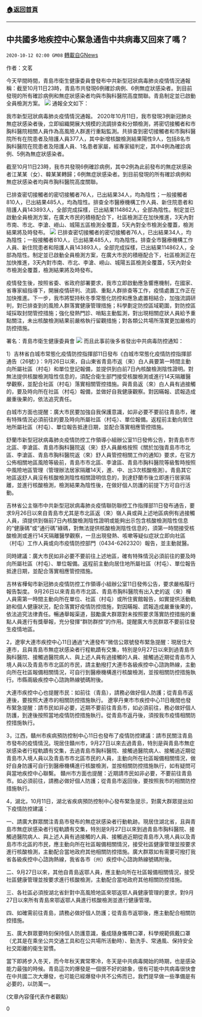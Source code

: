 ###  [:house:返回首頁](https://github.com/ourhimalayas/txt)
---

## 中共國多地疾控中心緊急通告中共病毒又回來了嗎？
`2020-10-12 02:00 GM08` [轉載自GNews](https://gnews.org/zh-hant/418900/)

作者：文茗

今天早間時間，青島市衛生健康委員會發布中共新型冠狀病毒肺炎疫情情況通報稱：截至10月11日23時，青島市共發現6例確診病例、6例無症狀感染者。到目前發現的所有確診病例和無症狀感染者均與市胸科醫院高度關聯。青島制定並已啟動全員檢測方案。
![]()![](https://s3.amazonaws.com/gnews-media-offload/wp-content/uploads/2020/10/12015238/7363-kakmcxc97990782.png)
通報全文如下：

我市新型冠狀病毒肺炎疫情情況通報。 2020年10月11日，我市發現3例新冠肺炎無症狀感染者後，立即組織開展大規模的流調排查和分類檢測，將密切接觸者和市胸科醫院相關人員作為高風險人群進行重點監測。共排查到密切接觸者和市胸科醫院所有在院患者及陪護人員377人，其中新增核酸檢測結果陽性9人，包括8名市胸科醫院在院患者及陪護人員、1名患者家屬，經專家組判定，其中4例為確診病例、5例為無症狀感染者。

截至10月11日23時，我市共發現6例確診病例，其中2例為此前發布的無症狀感染者江某某（女）、韓某某轉歸；6例無症狀感染者。到目前發現的所有確診病例和無症狀感染者均與市胸科醫院高度關聯。

已排查密切接觸者的密切接觸者76人，已出結果34人，均為陰性；一般接觸者810人，已出結果485人，均為陰性。排查全市醫療機構工作人員、新住院患者和陪護人員143893人，全部完成採樣，已出結果114862人，全部為陰性。制定並已啟動全員檢測方案，在廣大市民的積極配合下，社區檢測正在加快推進，3天內對市南、市北、李滄、嶗山、城陽五區檢測全覆蓋，5天內對全市檢測全覆蓋，檢測結果將及時發布。
![]()![](https://s3.amazonaws.com/gnews-media-offload/wp-content/uploads/2020/10/12015316/054101015F83A07F047BD79DF1847882.jpg)
已排查密切接觸者的密切接觸者76人，已出結果34人，均為陰性；一般接觸者810人，已出結果485人，均為陰性。排查全市醫療機構工作人員、新住院患者和陪護人員143893人，全部完成採樣，已出結果114862人，全部為陰性。制定並已啟動全員檢測方案，在廣大市民的積極配合下，社區檢測正在加快推進，3天內對市南、市北、李滄、嶗山、城陽五區檢測全覆蓋，5天內對全市檢測全覆蓋，檢測結果將及時發布。

疫情發生後，按照省委、省政府部署要求，我市立即啟動應急響應機制，在國家、省專家組指導下，開展疫情研判、流調、重點人群排查等工作，疫情處置工作正在加快推進。下一步，我市將堅持秋冬季常態化防控和應急處置相結合，加強流調研判，對已排查到的風險人群落實健康管理措施；科學劃定防控區域範圍，對防控區域採取封閉管控措施；強化發熱門診、哨點主動監測，對出現相關症狀人員給予重點關注，未出核酸檢測結果前嚴格執行留觀措施；對各類公共場所落實更加嚴格的防控措施。

署名：青島市衛生健康委員會
![]()![](https://s3.amazonaws.com/gnews-media-offload/wp-content/uploads/2020/10/12015329/unnamed-1-1.jpg)
而且此事前後多省發出中共病毒防控通知：

1）吉林省白城市常態化疫情防控指揮部11日發布《白城市常態化疫情防控指揮部通告（26號）》：9月26日以來，自山東省青島市返（來）白人員要第一時間主動向所屬社區（村屯）和單位登記報備，並提供到白前7日內核酸檢測陰性證明。對無法提供核酸檢測陰性信息的，須配合衛生部門接受核酸檢測或進行14天隔離醫學觀察，並配合社區（村屯）落實相關管控措施。與青島返（來）白人員有過接觸的，要及時向所在社區（村屯）報備，並做好自我健康觀察。對因瞞報、謊報造成嚴重後果的，依法追究責任。

白城市方面也提醒：廣大市民要加強自我保護意識，如非必要不要前往青島市，確有特殊情況必須前往的要及時向所屬社區（村屯）、單位報備。返程前主動向居住地所屬社區（村屯）、單位報告抵達日期，並配合落實相應管控措施。

舒蘭市新型冠狀病毒肺炎疫情防控工作領導小組辦公室11日發佈公告，對青島市市北區、李滄區、青島市胸科醫院返（來）舒人員嚴格按照《關於加強青島市市北區、李滄區、青島市胸科醫院返（來）舒人員管控相關工作的通知》要求，在官方公佈相關地區風險等級前，青島市市北區、李滄區、青島市胸科醫院等級暫時按照中風險地區管理（管理辦法居家隔離14天，進、中、出3次核酸檢測）。青島其它地區返舒人員沒有核酸檢測陰性相關證明信息的，到達舒蘭市後立即進行居家隔離，並進行核酸檢測，檢測結果為陰性後，在做好個人防護的前提下方可自行活動。

吉林省公主嶺市中共新型冠狀病毒肺炎疫情聯防聯控工作指揮部11日發布通告，要求9月26日以來自青島市尤其是市北區返（來）嶺人員或與上述地區病例有過接觸人員，須提供到嶺前7日內核酸檢測陰性證明或能夠出示包含核酸檢測陰性信息的“健康碼”或“通行碼”綠碼，對無法提供核酸檢測陰性信息的，須第一時間接受核酸檢測或進行14天隔離醫學觀察，一旦出現發熱、咳嗽等疑似症狀立即向社區（村屯）工作人員或向市疫情防控部門（0434-6262320）報告，並主動就醫。

同時建議：廣大市民如非必要不要前往上述地區，確有特殊情況必須前往的要及時向所屬社區（村屯）、單位報備。返程前主動向居住地所屬社區（村屯）、單位報告抵達日期，並配合落實相應管控措施。

吉林省樺甸市新冠肺炎疫情防控工作領導小組辦公室11日發佈公告，要求嚴格履行報告製度。 9月26日以來青島市市北區、青島市胸科醫院有出入史的返（來）樺人員需第一時間主動向所在單位、社區（村屯）或所住賓館報告，如實提供活動軌跡和個人健康狀況，配合落實好疫情防控措施，對因瞞報、謊報造成嚴重後果的，依法追究法律責任。暢通舉報渠道，鼓勵廣大群眾對未按照要求落實防控措施的重點人員進行有獎舉報，充分發揮“群防群控”的作用。提醒廣大市民群眾不要前往發生疫情地區。

2，遼寧大連市疾控中心11日通過“大連發布”微信公眾號發布緊急提醒：現居住大連市，且與青島市無症狀感染者行程軌蹟有交集，特別是9月27日以來到過青島市胸科醫院、接觸過醫院病人、與上述人員有過接觸的人員、接觸過近期從青島市入境人員以及青島市市北區的市民，請主動撥打大連市各級疾控中心諮詢熱線，主動向所在社區報備相關情況，可自行到醫療機構進行核酸檢測，並按相關防控措施執行。市縣兩級疾控中心諮詢熱線號碼附後。

大連市疾控中心也提醒市民：如前往（青島），請務必做好個人防護；從青島市返連後，要按照大連市的相關防控措施執行。
遼寧丹東市市疾控中心11日晚間也發布緊急提醒：請市民如非必要，近期不要前往青島市，如必須前往，務必做好個人防護，到達後按照當地疫情防控措施執行。從青島市返丹後，須按我市疫情相關防控措施執行。

3，江西，贛州市疾病預防控制中心11日也發布了疫情防控建議：請市民關注青島市發布的疫情情況。現居住贛州市，9月27日以來去過青島，特別是與青島市無症狀感染者行程軌蹟有交集，去過青島市胸科醫院、接觸過醫院病人、接觸過近期從青島市入境人員以及青島市市北區市民的人員，主動向所在社區報備相關情況，做好自身防護可自行到醫療機構進行核酸檢測，並按相關防控措施執行，如有疑問可與當地疾控中心聯繫。
贛州市方面也提醒：近期請市民如非必要，不要前往青島市。如必須前往，請務必做好個人防護；從青島市返回後，要按照我市的相關防控措施執行。

4，湖北，10月11日，湖北省疾病預防控制中心發布緊急提示，對廣大群眾提出如下疫情防控建議：

一、請廣大群眾關注青島市發布的無症狀感染者行動軌跡。現居住湖北省，且與青島市無症狀感染者行程軌蹟有交集，特別是9月27日以來到過青島市胸科醫院、接觸過醫院病人、與上述人員有過接觸的人員、接觸過近期從青島市入境人員以及青島市市北區的市民，應主動向所在社區報備相關情況，接受社區健康管理並按要求進行核酸檢測，主動配合當地政府其他相關防控措施。廣大群眾如有需要可撥打我省各級疾控中心諮詢熱線，我省各市（州）疾控中心諮詢熱線號碼附後。

二、9月27日以來，其他自青島返鄂人員，應主動向所在社區報備相關情況，接受社區健康管理並按要求進行核酸檢測，主動配合當地政府其他相關防控措施。

三、各社區必須按湖北省針對中高風險地區來鄂返鄂人員健康管理的要求，對9月27日以來所有青島來鄂返鄂人員進行核酸檢測並進行健康管理。

四、如確需前往青島，請務必做好個人防護；從青島市返鄂後，應主動配合相關防控措施。

五、廣大群眾要時刻保持個人防護意識，養成隨身攜帶口罩，科學規範佩戴口罩（尤其是在乘坐公共交通工具和在公共場所活動時）、勤洗手、常通風、保持安全社交距離的衛生習慣。

當下即將步入冬天，而今年秋天異常寒冷，冬天是中共病毒開始的時期，也是感染能力最強的時候。青島這次的爆發是一個很不好的跡象，很有可能中共病毒很快會在中共國二次大爆發，也可能已經爆發中共不公佈而已，我們提早做一些準備是有必要的，以防萬一。

(文章內容僅代表作者觀點）

0
